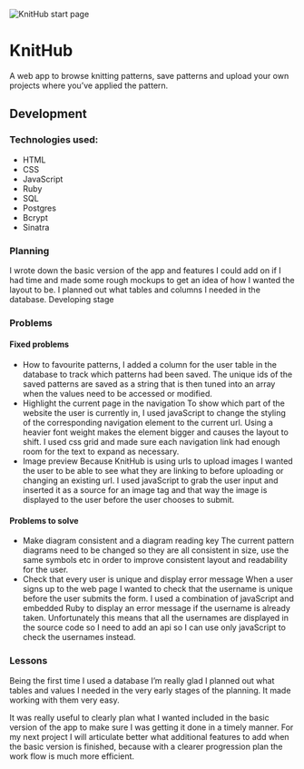 ![KnitHub start page](https://i.imgur.com/0LwELAc.png)

# KnitHub
A web app to browse knitting patterns, save patterns and upload your own projects where you’ve applied the pattern. 
## Development
### Technologies used:
- HTML
- CSS
- JavaScript
- Ruby
- SQL
- Postgres
- Bcrypt
- Sinatra

### Planning
I wrote down the basic version of the app and features I could add on if I had time and made some rough mockups to get an idea of how I wanted the layout to be. I planned out what tables and columns I needed in the database.
Developing stage
### Problems
#### Fixed problems
- How to favourite patterns,
I added a column for the user table in the database to track which patterns had been saved. The unique ids of the saved patterns are saved as a string that is then tuned into an array when the values need to be accessed or modified.  
- Highlight the current page in the navigation
To show which part of the website the user is currently in, I used javaScript to change the styling of the corresponding navigation element to the current url. Using a heavier font weight makes the element bigger and causes the layout to shift. I used css grid and made sure each navigation link had enough room for the text to expand as necessary. 
- Image preview
Because KnitHub is using urls to upload images I wanted the user to be able to see what they are linking to before uploading or changing an existing url. I used javaScript to grab the user input and inserted it as a source for an image tag and that way the image is displayed to the user before the user chooses to submit. 
 
#### Problems to solve
- Make diagram consistent and a diagram reading key 
The current pattern diagrams need to be changed so they are all consistent in size, use the same symbols etc in order to improve consistent layout and readability for the user. 
- Check that every user is unique and display error message 
When a user signs up to the web page I wanted to check that the username is unique before the user submits the form. I used a combination of javaScript and embedded Ruby to display an error message if the username is already taken. Unfortunately this means that all the usernames are displayed in the source code so I need to add an api so I can use only javaScript to check the usernames instead. 
### Lessons
Being the first time I used a database I’m really glad I planned out what tables and values I needed in the very early stages of the planning. It made working with them very easy. 

It was really useful to clearly plan what I wanted included in the basic version of the app to make sure I was getting it done in a timely manner. For my next project I will articulate better what additional features to add when the basic version is finished, because with a clearer progression plan the work flow is much more efficient. 
 

